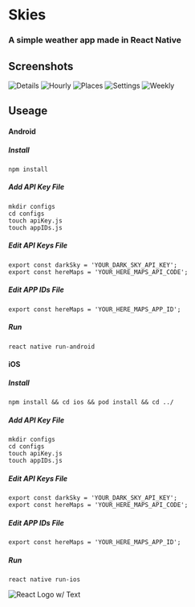 # Skies
### A simple weather app made in React Native
## Screenshots
![Details](./screenshots/details.png) ![Hourly](./screenshots/hourly.png)
![Places](./screenshots/places.png) ![Settings](./screenshots/settings.png)
![Weekly](./screenshots/weekly.png) 
## Useage
#### Android
##### Install
`npm install`
##### Add API Key File
```
mkdir configs
cd configs
touch apiKey.js
touch appIDs.js
```
##### Edit API Keys File
```
export const darkSky = 'YOUR_DARK_SKY_API_KEY';
export const hereMaps = 'YOUR_HERE_MAPS_API_CODE';
```
##### Edit APP IDs File
`export const hereMaps = 'YOUR_HERE_MAPS_APP_ID';`
##### Run
`react native run-android`


#### iOS
##### Install
`npm install && cd ios && pod install && cd ../`
##### Add API Key File
```
mkdir configs
cd configs
touch apiKey.js
touch appIDs.js
```
##### Edit API Keys File
```
export const darkSky = 'YOUR_DARK_SKY_API_KEY';
export const hereMaps = 'YOUR_HERE_MAPS_API_CODE';
```
##### Edit APP IDs File
`export const hereMaps = 'YOUR_HERE_MAPS_APP_ID';`
##### Run
`react native run-ios`

![React Logo w/ Text](https://img1.daumcdn.net/thumb/R800x0/?scode=mtistory2&fname=https%3A%2F%2Fk.kakaocdn.net%2Fdn%2FboEOmm%2FbtqvGB4mL53%2FkNRQ8zVot3RJfeahOFFrdK%2Fimg.png)